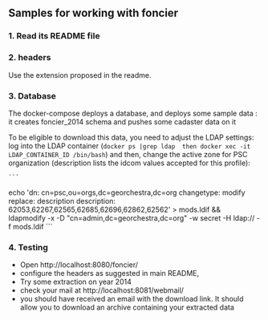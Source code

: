 ## Samples for working with foncier

### 1. Read its README file

### 2. headers
Use the extension proposed in the readme.

### 3. Database
The docker-compose deploys a database, and deploys some sample data : it creates foncier_2014 schema and pushes some cadaster data on it

To be eligible to download this data, you need to adjust the LDAP settings: log into the LDAP container (```docker ps |grep ldap  then docker xec -it LDAP_CONTAINER_ID /bin/bash```) and then, change the active zone for PSC organization (description lists the idcom values accepted for this profile):

    ```
echo 'dn: cn=psc,ou=orgs,dc=georchestra,dc=org
changetype: modify
replace: description
description: 62053,62267,62565,62685,62696,62862,62562' > mods.ldif && \
ldapmodify -x -D "cn=admin,dc=georchestra,dc=org" -w secret -H ldap:// -f mods.ldif
    ```

### 4. Testing
- Open http://localhost:8080/foncier/
- configure the headers as suggested in main README,
- Try some extraction on year 2014
- check your mail at http://localhost:8081/webmail/
- you should have received an email with the download link. It should allow you to download an archive containing your  extracted data
